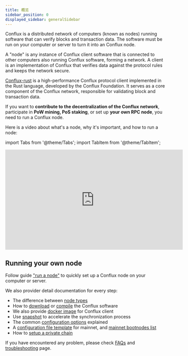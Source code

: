 ```yaml
---
title: 概览
sidebar_position: 0
displayed_sidebar: generalSidebar
---
```


Conflux is a distributed network of computers (known as nodes) running software that can verify blocks and transaction data. The software must be run on your computer or server to turn it into an Conflux node.

A "node" is any instance of Conflux client software that is connected to other computers also running Conflux software, forming a network. A client is an implementation of Conflux that verifies data against the protocol rules and keeps the network secure.

[Conflux-rust](https://github.com/conflux-chain/conflux-rust) is a high-performance Conflux protocol client implemented in the Rust language, developed by the Conflux Foundation. It serves as a core component of the Conflux network, responsible for validating block and transaction data.

If you want to **contribute to the decentralization of the Conflux network**, participate in **PoW mining, PoS staking**, or set up **your own RPC node**, you need to run a Conflux node.

Here is a video about what's a node, why it's important, and how to run a node:

import Tabs from '@theme/Tabs';
import TabItem from '@theme/TabItem';

<Tabs>
  <TabItem value="youtube" label="Video source: YouTube">
    <iframe width="560" height="315" src="https://www.youtube.com/embed/ocsbQRkL9fQ?si=wRmI5Aa6Ewfv-BCx" title="YouTube video player" frameborder="0" allow="accelerometer; autoplay; clipboard-write; encrypted-media; gyroscope; picture-in-picture; web-share" allowfullscreen>
    </iframe>
  </TabItem>
</Tabs>

## Running your own node

Follow guide ["run a node"](./run-a-node.md) to quickly set up a Conflux node on your computer or server.

We also provider detail documentation for every step:

- The difference between [node types](./node-types.md)
- How to [download](./advanced-topics/downloading-conflux-client.md) or [compile](./advanced-topics/compiling-conflux-client.md) the Conflux software
- We also provide [docker image](./advanced-topics/downloading-conflux-client#docker) for Conflux client
- Use [snapshot](./snapshot-tool.md) to accelerate the synchronization process
- The common [configuration options](./advanced-topics/node-configuration.md) explained
- A [configuration file template](./advanced-topics/configuration-files.md) for mainnet, and [mainnet bootnodes list](./advanced-topics/official-bootnodes.md)
- How to [setup a private chain](./advanced-topics/running-independent-chain.md)

If you have encountered any problem, please check [FAQs](./nodes-faqs.md) and [troubleshooting](./TroubleShooting) page.
